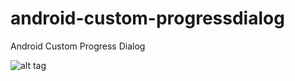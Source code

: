 # android-custom-progressdialog
Android Custom Progress Dialog

![alt tag](https://raw.githubusercontent.com/shamsin/android-custom-progressdialog/master/sample.png)
